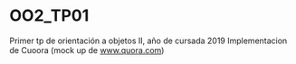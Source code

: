 # OO2_TP01
Primer tp de orientación a objetos II, año de cursada 2019
Implementacion de Cuoora (mock up de www.quora.com)
